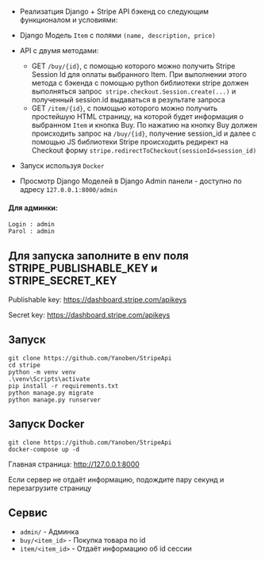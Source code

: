* Реализатция Django + Stripe API бэкенд со следующим функционалом и условиями:
* Django Модель `Item` с полями `(name, description, price) `
* API с двумя методами:
    * GET `/buy/{id}`, c помощью которого можно получить Stripe Session Id для оплаты выбранного Item. При выполнении
      этого метода c бэкенда с помощью python библиотеки stripe должен выполняться
      запрос` stripe.checkout.Session.create(...)` и полученный session.id выдаваться в результате запроса
    * GET `/item/{id}`, c помощью которого можно получить простейшую HTML страницу, на которой будет информация о
      выбранном `Item` и кнопка Buy. По нажатию на кнопку Buy должен происходить запрос на `/buy/{id}`, получение
      session_id и далее с помощью JS библиотеки Stripe происходить редирект на Checkout
      форму `stripe.redirectToCheckout(sessionId=session_id)`


* Запуск используя `Docker`

* Просмотр Django Моделей в Django Admin панели - доступно по адресу `127.0.0.1:8000/admin`

#### Для админки:
```
Login : admin
Parol : admin
```


## Для запуска заполните в env поля STRIPE_PUBLISHABLE_KEY и STRIPE_SECRET_KEY

Publishable key:
https://dashboard.stripe.com/apikeys

Secret key:
https://dashboard.stripe.com/apikeys


Запуск
------

```
git clone https://github.com/Yanoben/StripeApi
cd stripe
python -m venv venv
.\venv\Scripts\activate
pip install -r requirements.txt
python manage.py migrate
python manage.py runserver
```


Запуск Docker
------

```
git clone https://github.com/Yanoben/StripeApi
docker-compose up -d
```



Главная страница: http://127.0.0.1:8000

Если сервер не отдаёт информацию, подождите пару секунд и перезагрузите страницу

Сервис
------


* `admin/` - Админка
* `buy/<item_id>` - Покупка товара по id
* `item/<item_id>` - Отдаёт информацию об id сессии

